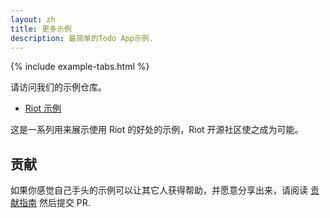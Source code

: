 ```yaml
---
layout: zh
title: 更多示例
description: 最简单的Todo App示例.
---
```


{% include example-tabs.html %}

请访问我们的示例仓库。

- [Riot 示例](https://github.com/riot/examples)

这是一系列用来展示使用 Riot 的好处的示例，Riot 开源社区使之成为可能。

## 贡献

如果你感觉自己手头的示例可以让其它人获得帮助，并愿意分享出来，请阅读 [贡献指南](https://github.com/riot/examples/blob/gh-pages/CONTRIBUTING.md) 然后提交 PR.
